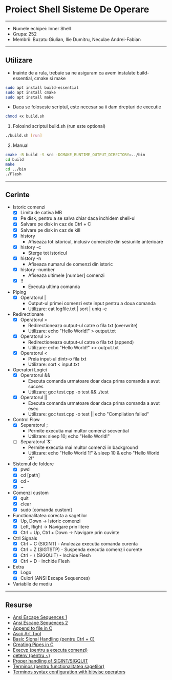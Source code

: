 # Proiect Shell Sisteme De Operare

---

- Numele echipei: Inner Shell
- Grupa: 252
- Membrii: Buzatu Giulian, Ilie Dumitru, Neculae Andrei-Fabian

---

## Utilizare
- Inainte de a rula, trebuie sa ne asiguram ca avem instalate build-essential, cmake si make
```bash
sudo apt install build-essential
sudo apt install cmake
sudo apt install make
```

- Daca se foloseste scriptul, este necesar sa ii dam drepturi de executie
```bash
chmod +x build.sh
```

1. Folosind scriptul build.sh (run este optional)
```bash
./build.sh [run]
```

2. Manual
```bash
cmake -B build -S src -DCMAKE_RUNTIME_OUTPUT_DIRECTORY=../bin
cd build
make
cd ../bin
./Flesh
```

---

## Cerinte

- Istoric comenzi
    - [x] Limita de cativa MB
    - [x] Pe disk, pentru a se salva chiar daca inchidem shell-ul
    - [x] Salvare pe disk in caz de Ctrl + C
    - [x] Salvare pe disk in caz de kill
    - [x] history
        - Afiseaza tot istoricul, inclusiv comenzile din sesiunile anterioare
    - [x] history -c
        - Sterge tot istoricul
    - [x] history -n
        - Afiseaza numarul de comenzi din istoric
    - [x] history -number
        - Afiseaza ultimele [number] comenzi
    - [x] !!
        - Executa ultima comanda

- Piping
    - [x] Operatorul |
        - Output-ul primei comenzi este input pentru a doua comanda
        - Utilizare: cat logfile.txt | sort | uniq -c

- Redirectionare
    - [x] Operatorul >
        - Redirectioneaza output-ul catre o fila txt (overwrite) 
        - Utilizare: echo "Hello World!" > output.txt
    - [x] Operatorul >>
        - Redirectioneaza output-ul catre o fila txt (append)
        - Utilizare: echo "Hello World!" >> output.txt
    - [x] Operatorul <
        - Preia input-ul dintr-o fila txt
        - Utilizare: sort < input.txt

- Operatori Logici
    - [x] Operatorul &&
        - Executa comanda urmatoare doar daca prima comanda a avut succes
        - Utilizare: gcc test.cpp -o test && ./test
    - [x] Operatorul ||
        - Executa comanda urmatoare doar daca prima comanda a avut esec
        - Utilizare: gcc test.cpp -o test || echo "Compilation failed"

- Control Flow
    - [x] Separatorul ;
        - Permite executia mai multor comenzi secvential
        - Utilizare: sleep 10; echo "Hello World!"
    - [ ] Separatorul '&'
        - Permite executia mai multor comenzi in background
        - Utilizare: echo "Hello World 1!" & sleep 10 & echo "Hello World 2!"

- Sistemul de foldere
    - [x] pwd
    - [x] cd [path]
    - [x] cd -
    - [x] ~

- Comenzi custom
    - [x] quit 
    - [x] clear
    - [x] sudo [comanda custom] 

- Functionalitatea corecta a sagetilor
    - [x] Up, Down -> Istoric comenzi
    - [x] Left, Right -> Navigare prin litere
    - [x] Ctrl + Up, Ctrl + Down -> Navigare prin cuvinte

- Ctrl Signals
    - [x] Ctrl + C (SIGINT)
          - Anuleaza executia comanda curenta
    - [x] Ctrl + Z (SIGTSTP)
          - Suspenda executia comenzii curente
    - [x] Ctrl + \ (SIGQUIT)
          - Inchide Flesh
    - [x] Ctrl + D
          - Inchide Flesh

- Extra
    - [x] Logo
    - [x] Culori (ANSI Escape Sequences)

- Variabile de mediu

---

## Resurse

- [Ansi Escape Sequences 1](https://gist.github.com/fnky/458719343aabd01cfb17a3a4f7296797)
- [Ansi Escape Sequences 2](https://en.m.wikipedia.org/wiki/ANSI_escape_code#CSI_sequences)
- [Append to file in C](https://www.geeksforgeeks.org/c-program-to-append-content-of-one-text-file-to-another/)
- [Ascii Art Tool](https://www.asciiart.eu/image-to-ascii)
- [Basic Signal Handling (pentru Ctrl + C)](https://www.gnu.org/software/libc/manual/html_node/Basic-Signal-Handling.html)
- [Creating Pipes in C](https://tldp.org/LDP/lpg/node11.html#SECTION00722000000000000000)
- [Execvp (pentru a executa comenzi)](https://linux.die.net/man/3/execvp)
- [getenv (pentru ~)](https://www.tutorialspoint.com/c_standard_library/c_function_getenv.htm)
- [Proper handling of SIGINT/SIGQUIT](https://www.cons.org/cracauer/sigint.html)
- [Terminos (pentru functionalitatea sagetilor)](https://man7.org/linux/man-pages/man3/termios.3.html)
- [Terminos syntax configuration with bitwise operators](https://stackoverflow.com/questions/48477989/termios-syntax-configuration-with-bitwise-operators)